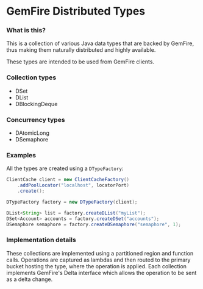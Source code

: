 # GemFire Distributed Types

### What is this?

This is a collection of various Java data types that are backed by GemFire, thus making them
naturally distributed and highly available.

These types are intended to be used from GemFire clients.

### Collection types

- DSet
- DList
- DBlockingDeque

### Concurrency types

- DAtomicLong
- DSemaphore

### Examples

All the types are created using a `DTypeFactory`:

```java
ClientCache client = new ClientCacheFactory()
    .addPoolLocator("localhost", locatorPort)
    .create();

DTypeFactory factory = new DTypeFactory(client);

DList<String> list = factory.createDList("myList");
DSet<Account> accounts = factory.createDSet("accounts");
DSemaphore semaphore = factory.createDSemaphore("semaphore", 1);
```

### Implementation details

These collections are implemented using a partitioned region and function calls. Operations are
captured as lambdas and then routed to the primary bucket hosting the type, where the operation is
applied. Each collection implements GemFire's Delta interface which allows the operation to be sent
as a delta change.